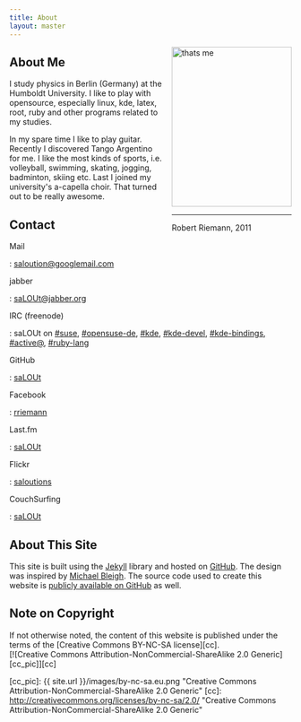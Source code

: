 ```yaml
---
title: About
layout: master
---
```

<div style="float:right; margin-left: 1em;">
  <img width="214px" height="285px" alt="thats me" src="http://salout.github.com/images/me.jpg"><br />
  <hr />
  Robert Riemann, 2011
</div>

## About Me

I study physics in Berlin (Germany) at the Humboldt University.
I like to play with opensource, especially linux, kde, latex,
root, ruby and other programs related to my studies.

In my spare time I like to play guitar. Recently I discovered
Tango Argentino for me. I like the most kinds of sports,
i.e. volleyball, swimming, skating, jogging, badminton,
skiing etc. Last I joined my university's a-capella choir.
That turned out to be really awesome.

## Contact

Mail

: <saloution@googlemail.com>

jabber

: <saLOUt@jabber.org>

IRC (freenode)

: saLOUt on [#suse](irc://chat.freenode.org/suse),
  [#opensuse-de](irc://chat.freenode.org/opensuse-de),
  [#kde](irc://chat.freenode.org/kde),
  [#kde-devel](irc://chat.freenode.org/kde-devel),
  [#kde-bindings](irc://chat.freenode.org/kde-bindings),
  [#active@](irc://chat.freenode.org/active),
  [#ruby-lang](irc://chat.freenode.org/ruby-lang)

GitHub

: [saLOUt](http://github.com/saLOUt/)

Facebook

: [rriemann](http://www.facebook.com/rriemann)

Last.fm

: [saLOUt](http://www.lastfm.de/user/saLOUt)

Flickr

: [saloutions](http://www.flickr.com/photos/27621704@N07/)

CouchSurfing

: [saLOUt](http://www.couchsurfing.org/people/salout)

## About This Site

This site is built using the [Jekyll](http://github.com/mojombo/jekyll) library and hosted on [GitHub](http://github.com/). The design was inspired by [Michael Bleigh](http://github.com/mbleigh/mbleigh.github.com). The source code used to create this website is [publicly available on GitHub](http://github.com/saLOUt/saLOUt.github.com) as well.

## Note on Copyright

If not otherwise noted, the content of this website is published under the terms of the
[Creative Commons BY-NC-SA license][cc].   
[![Creative Commons Attribution-NonCommercial-ShareAlike 2.0 Generic][cc_pic]][cc]

[cc_pic]: {{ site.url }}/images/by-nc-sa.eu.png "Creative Commons Attribution-NonCommercial-ShareAlike 2.0 Generic"
[cc]: http://creativecommons.org/licenses/by-nc-sa/2.0/ "Creative Commons Attribution-NonCommercial-ShareAlike 2.0 Generic"
